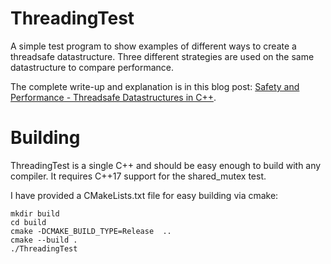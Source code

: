 # ThreadingTest
A simple test program to show examples of different ways to create a threadsafe datastructure. Three different strategies are used on the same datastructure to compare performance.

The complete write-up and explanation is in this blog post: [Safety and Performance - Threadsafe Datastructures in C++](https://sheep.horse/2022/5/safety_and_performance_-_threadsafe_datastructures.html).

# Building
ThreadingTest is a single C++ and should be easy enough to build with any compiler. It requires C++17 support for the shared_mutex test.

I have provided a CMakeLists.txt file for easy building via cmake:

```
mkdir build
cd build
cmake -DCMAKE_BUILD_TYPE=Release  ..
cmake --build .  
./ThreadingTest
```
